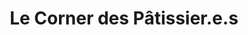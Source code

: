 ---
title: "Le Corner des Pâtissier.e.s"
url: /paris/le-corner-des-patissier-e-s/
shop: pâtisserie
---